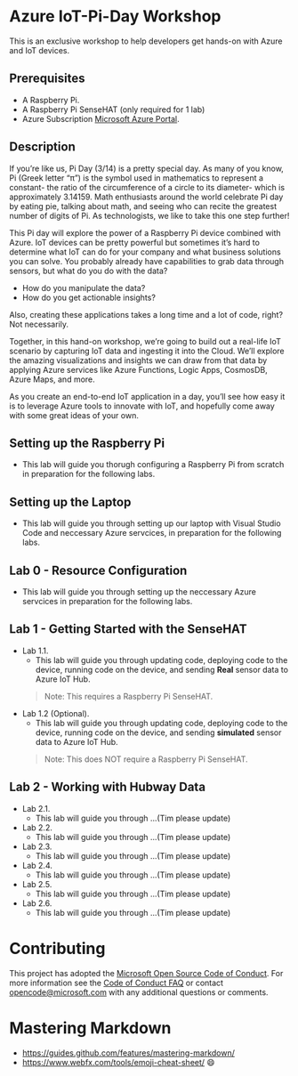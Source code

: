 
# Azure IoT-Pi-Day Workshop

This is an exclusive workshop to help developers get hands-on with Azure and IoT devices.

## Prerequisites
- A Raspberry Pi.
- A Raspberry Pi SenseHAT (only required for 1 lab)
- Azure Subscription [Microsoft Azure Portal](https://portal.azure.com).


## Description

If you’re like us, Pi Day (3/14) is a pretty special day. As many of you know, Pi (Greek letter “π”) is the symbol used in mathematics to represent a constant- the ratio of the circumference of a circle to its diameter- which is approximately 3.14159. Math enthusiasts around the world celebrate Pi day by eating pie, talking about math, and seeing who can recite the greatest number of digits of Pi. As technologists, we like to take this one step further!

This Pi day will explore the power of a Raspberry Pi device combined with Azure. IoT devices can be pretty powerful but sometimes it’s hard to determine what IoT can do for your company and what business solutions you can solve. You probably already have capabilities to grab data through sensors, but what do you do with the data?
- How do you manipulate the data?
- How do you get actionable insights?

Also, creating these applications takes a long time and a lot of code, right? Not necessarily.

Together, in this hand-on workshop, we’re going to build out a real-life IoT scenario by capturing IoT data and ingesting it into the Cloud. We’ll explore the amazing visualizations and insights we can draw from that data by applying Azure services like Azure Functions, Logic Apps, CosmosDB, Azure Maps, and more.

As you create an end-to-end IoT application in a day, you’ll see how easy it is to leverage Azure tools to innovate with IoT, and hopefully come away with some great ideas of your own.

## Setting up the Raspberry Pi
- This lab will guide you thorugh configuring a Raspberry Pi from scratch in preparation for the following labs.

## Setting up the Laptop
- This lab will guide you through setting up our laptop with Visual Studio Code and neccessary Azure servcices, in preparation for the following labs.

## Lab 0 - Resource Configuration
- This lab will guide you through setting up the neccessary Azure servcices in preparation for the following labs.

## Lab 1 - Getting Started with the SenseHAT
- Lab 1.1.
    - This lab will guide you through updating code, deploying code to  the device, running code on the device, and sending **Real** sensor data to Azure IoT Hub.
    > Note: This requires a Raspberry Pi SenseHAT.
- Lab 1.2 (Optional).
    - This lab will guide you through updating code, deploying code to the device, running code on the device, and sending **simulated** sensor data to Azure IoT Hub.
    > Note: This does NOT require a Raspberry Pi SenseHAT.

## Lab 2 - Working with Hubway Data
- Lab 2.1.
    - This lab will guide you through ...(Tim please update)
- Lab 2.2.
    - This lab will guide you through ...(Tim please update)
- Lab 2.3.
    - This lab will guide you through ...(Tim please update)
- Lab 2.4.
    - This lab will guide you through ...(Tim please update)
- Lab 2.5.
    - This lab will guide you through ...(Tim please update)
- Lab 2.6.
    - This lab will guide you through ...(Tim please update)


# Contributing

This project has adopted the [Microsoft Open Source Code of Conduct](https://opensource.microsoft.com/codeofconduct/).
For more information see the [Code of Conduct FAQ](https://opensource.microsoft.com/codeofconduct/faq/) or
contact [opencode@microsoft.com](mailto:opencode@microsoft.com) with any additional questions or comments.

# Mastering Markdown
- https://guides.github.com/features/mastering-markdown/
- https://www.webfx.com/tools/emoji-cheat-sheet/ :smile:

